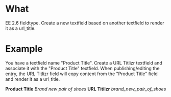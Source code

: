 # What
EE 2.6 fieldtype.
Create a new textfield based on another textfield to render it as a url_title.

# Example
You have a textfield name "Product Title". Create a URL Titlizr textfield and associate it with the "Product Title" textfield.
When publishing/editing the entry, the URL Titlizr field will copy content from the "Product Title" field and render it as a url_title.

**Product Title**
_Brand new pair of shoes_
**URL Titilzr**
_brand_new_pair_of_shoes_
